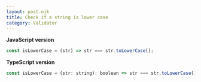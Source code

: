 ```yaml
---
layout: post.njk
title: Check if a string is lower case
category: Validator
---
```


**JavaScript version**

```js
const isLowerCase = (str) => str === str.toLowerCase();
```

**TypeScript version**

```js
const isLowerCase = (str: string): boolean => str === str.toLowerCase();
```
